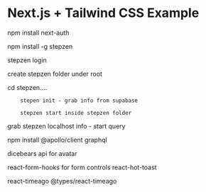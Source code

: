 # Next.js + Tailwind CSS Example

npm install next-auth

npm install -g stepzen

stepzen login

create stepzen folder under root

cd stepzen....

        stepen init - grab info from supabase

        stepzen start inside stepzen folder

grab stepzen localhost info - start query

npm install @apollo/client graphql

dicebears api for avatar


react-form-hooks for form controls
react-hot-toast 


react-timeago
@types/react-timeago